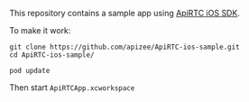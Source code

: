 This repository contains a sample app using [ApiRTC iOS SDK](https://github.com/apizee/ApiRTC-ios).

To make it work:

```
git clone https://github.com/apizee/ApiRTC-ios-sample.git
cd ApiRTC-ios-sample/
```

```
pod update
```

Then start `ApiRTCApp.xcworkspace`
